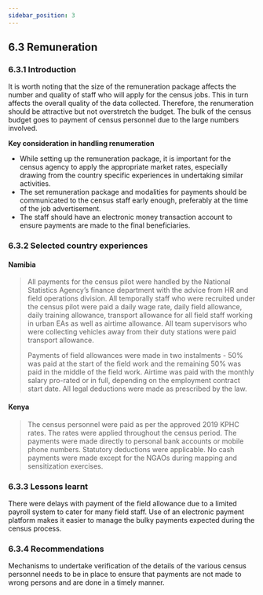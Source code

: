 ```yaml
---
sidebar_position: 3
---
```



## 6.3 Remuneration
### 6.3.1 Introduction
It is worth noting that the size of the remuneration package affects the number and quality of staff who will apply for the census jobs. This in turn affects the overall quality of the data collected. Therefore, the renumeration should be attractive but not overstretch the budget. The bulk of the census budget goes to payment of census personnel due to the large numbers involved. 

**Key consideration in handling renumeration**

-	While setting up the remuneration package, it is important for the census agency to apply the appropriate market rates, especially drawing from the country specific experiences in undertaking similar activities. 
-	The set remuneration package and modalities for payments should be communicated to the census staff early enough, preferably at the time of the job advertisement.
-	The staff should have an electronic money transaction account to ensure payments are made to the final beneficiaries. 

### 6.3.2 Selected country experiences
#### Namibia
>All payments for the census pilot were handled by the National Statistics Agency’s finance department with the advice from HR and field operations division. All temporally staff who were recruited under the census pilot were paid a daily wage rate, daily field allowance, daily training allowance, transport allowance for all field staff working in urban EAs as well as airtime allowance. All team supervisors who were collecting vehicles away from their duty stations were paid transport allowance.
>
>Payments of field allowances were made in two instalments - 50% was paid at the start of the field work and the remaining 50% was paid in the middle of the field work.  Airtime was paid with the monthly salary pro-rated or in full, depending on the employment contract start date. All legal deductions were made as prescribed by the law.  

#### Kenya
>The census personnel were paid as per the approved 2019 KPHC rates. The rates were applied throughout the census period. The payments were made directly to personal bank accounts or mobile phone numbers. Statutory deductions were applicable. No cash payments were made except for the NGAOs during mapping and sensitization exercises. 

### 6.3.3 Lessons learnt
There were delays with payment of the field allowance due to a limited payroll system to cater for many field staff. 
Use of an electronic payment platform makes it easier to manage the bulky payments expected during the census process. 

### 6.3.4 Recommendations
Mechanisms to undertake verification of the details of the various census personnel needs to be in place to ensure that payments are not made to wrong persons and are done in a timely manner.

